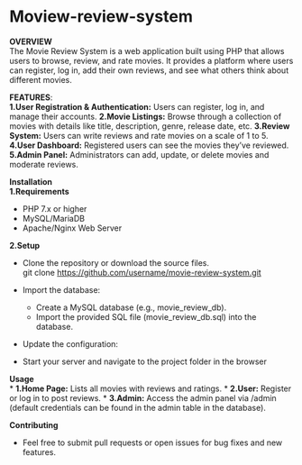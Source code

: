 # Moview-review-system

**OVERVIEW**<br>
The Movie Review System is a web application built using PHP that allows users to browse, review, and rate movies. It provides a platform where users can register, log in, add their own reviews, and see what others think about different movies.

**FEATURES**:<br>
**1.User Registration & Authentication:** Users can register, log in, and manage their accounts.
**2.Movie Listings:** Browse through a collection of movies with details like title, description, genre, release date, etc.
**3.Review System:** Users can write reviews and rate movies on a scale of 1 to 5.
**4.User Dashboard:** Registered users can see the movies they’ve reviewed.
**5.Admin Panel:** Administrators can add, update, or delete movies and moderate reviews.

**Installation**<br>
**1.Requirements**
* PHP 7.x or higher
* MySQL/MariaDB
* Apache/Nginx Web Server

**2.Setup**
* Clone the repository or download the source files.<br>
   git clone https://github.com/username/movie-review-system.git
* Import the database:
     * Create a MySQL database (e.g., movie_review_db).
     * Import the provided SQL file (movie_review_db.sql) into the database.

* Update the configuration:
* Start your server and navigate to the project folder in the browser


**Usage**<br>
    * **1.Home Page:** Lists all movies with reviews and ratings.
    * **2.User:** Register or log in to post reviews.
    * **3.Admin:** Access the admin panel via /admin (default credentials can be found in the admin table in the database).


**Contributing**
* Feel free to submit pull requests or open issues for bug fixes and new features.
